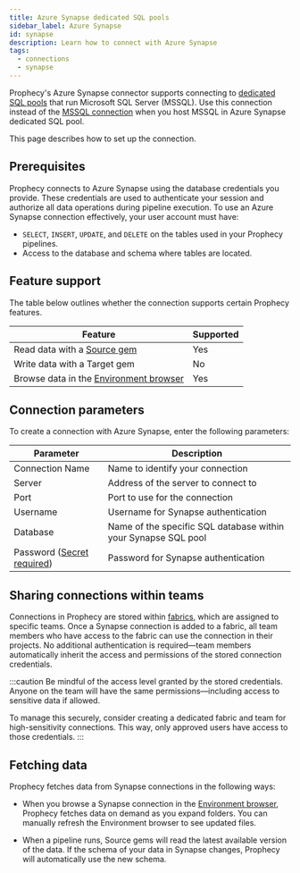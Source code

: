 ```yaml
---
title: Azure Synapse dedicated SQL pools
sidebar_label: Azure Synapse
id: synapse
description: Learn how to connect with Azure Synapse
tags:
  - connections
  - synapse
---
```


Prophecy's Azure Synapse connector supports connecting to [dedicated SQL pools](https://learn.microsoft.com/en-us/azure/synapse-analytics/sql-data-warehouse/sql-data-warehouse-overview-what-is) that run Microsoft SQL Server (MSSQL). Use this connection instead of the [MSSQL connection](/administration/fabrics/prophecy-fabrics/connections/mssql) when you host MSSQL in Azure Synapse dedicated SQL pool.

This page describes how to set up the connection.

## Prerequisites

Prophecy connects to Azure Synapse using the database credentials you provide. These credentials are used to authenticate your session and authorize all data operations during pipeline execution. To use an Azure Synapse connection effectively, your user account must have:

- `SELECT`, `INSERT`, `UPDATE`, and `DELETE` on the tables used in your Prophecy pipelines.
- Access to the database and schema where tables are located.

## Feature support

The table below outlines whether the connection supports certain Prophecy features.

| Feature                                                                    | Supported |
| -------------------------------------------------------------------------- | --------- |
| Read data with a [Source gem](/analysts/synapse)                           | Yes       |
| Write data with a Target gem                                               | No        |
| Browse data in the [Environment browser](/analysts/project-editor#sidebar) | Yes       |

## Connection parameters

To create a connection with Azure Synapse, enter the following parameters:

| Parameter                                                            | Description                                                    |
| -------------------------------------------------------------------- | -------------------------------------------------------------- |
| Connection Name                                                      | Name to identify your connection                               |
| Server                                                               | Address of the server to connect to                            |
| Port                                                                 | Port to use for the connection                                 |
| Username                                                             | Username for Synapse authentication                            |
| Database                                                             | Name of the specific SQL database within your Synapse SQL pool |
| Password ([Secret required](docs/administration/secrets/secrets.md)) | Password for Synapse authentication                            |

## Sharing connections within teams

Connections in Prophecy are stored within [fabrics](docs/administration/fabrics/prophecy-fabrics/prophecy-fabrics.md), which are assigned to specific teams. Once a Synapse connection is added to a fabric, all team members who have access to the fabric can use the connection in their projects. No additional authentication is required—team members automatically inherit the access and permissions of the stored connection credentials.

:::caution
Be mindful of the access level granted by the stored credentials. Anyone on the team will have the same permissions—including access to sensitive data if allowed.

To manage this securely, consider creating a dedicated fabric and team for high-sensitivity connections. This way, only approved users have access to those credentials.
:::

## Fetching data

Prophecy fetches data from Synapse connections in the following ways:

- When you browse a Synapse connection in the [Environment browser](/analysts/pipelines), Prophecy fetches data on demand as you expand folders. You can manually refresh the Environment browser to see updated files.

- When a pipeline runs, Source gems will read the latest available version of the data. If the schema of your data in Synapse changes, Prophecy will automatically use the new schema.
